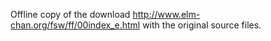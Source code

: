 Offline copy of the download http://www.elm-chan.org/fsw/ff/00index_e.html with the original source files.
